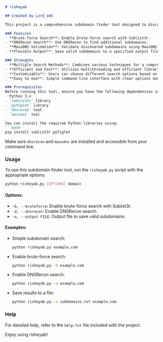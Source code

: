 
```markdown
# risheyab

## Created by Lord_smh

This project is a comprehensive subdomain finder tool designed to discover subdomains of a given domain using multiple methods. The tool leverages several powerful libraries and techniques to ensure a thorough search and validation of subdomains.

### Features
- **Brute-force Search**: Enable brute-force search with Sublist3r.
- **DNSRecon Search**: Use DNSRecon to find additional subdomains.
- **MassDNS Validation**: Validate discovered subdomains using MassDNS.
- **Flexible Output**: Save valid subdomains to a specified output file or print them directly to the console.

### Strengths
- **Multiple Search Methods**: Combines various techniques for a comprehensive search.
- **Efficient and Fast**: Utilizes multithreading and efficient libraries to ensure quick results.
- **Customizable**: Users can choose different search options based on their needs.
- **Easy to Use**: Simple command-line interface with clear options and help documentation.

### Prerequisites
Before running this tool, ensure you have the following dependencies installed:
- Python 3.x
- `sublist3r` library
- `pyfiglet` library
- `dnsrecon` tool
- `massdns` tool

You can install the required Python libraries using:
```bash
pip install sublist3r pyfiglet
```
Make sure `dnsrecon` and `massdns` are installed and accessible from your command line.

### Usage
To use this subdomain finder tool, run the `risheyab.py` script with the appropriate options:

```bash
python risheyab.py [OPTIONS] domain
```

#### Options:
- `-b, --bruteforce`: Enable brute-force search with Sublist3r.
- `-d, --dnsrecon`: Enable DNSRecon search.
- `-o, --output FILE`: Output file to save valid subdomains.

#### Examples:
- Simple subdomain search:
  ```bash
  python risheyab.py example.com
  ```

- Enable brute-force search:
  ```bash
  python risheyab.py -b example.com
  ```

- Enable DNSRecon search:
  ```bash
  python risheyab.py -d example.com
  ```

- Save results to a file:
  ```bash
  python risheyab.py -o subdomains.txt example.com
  ```

### Help
For detailed help, refer to the `help.txt` file included with the project.

Enjoy using risheyab!
```
